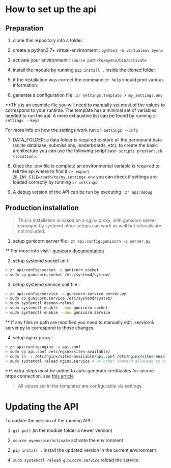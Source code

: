 # How to set up the api

## Preparation

1) clone this repository into a folder.

2) create a python3.7+ virtual-environment : `python3 -m virtualenv myenv`

3) activate your environment : `source path/to/myenv/bin/activate`

4) install the module by running `pip install .` inside the cloned folder.

5) if the installation was correct the command `zr help` should print various information.

6) generate a configuration file : `zr settings:template > my_settings.env`

**This is an example file you will need to manually set most of the values to correspond 
to your runtime. The template has a minimal set of variables needed to run the api.
A more exhaustive list can be found by running `zr settings --keys`

For more info on how the settings work run `zr settings --info`

7) DATA_FOLDER: a data folder is required to store all the permanent data (sqlite database, submissions, leaderboards, etc).
   to create the basic architecture you can use the following script `bash scripts prestart.sh <location>`.


8) Once the .env file is complete an environmental variable is required to tell the
   api where to find it : `> export ZR_ENV_FILE=/path/to/my_settings.env`
   you can check if settings are loaded correctly by running `zr settings`
   

9) A debug version of the API can be run by executing : `zr api:debug`
   
## Production installation

> This is installation is based on a nginx proxy, with gunicorn server managed by systemd
> other setups can work as well but tutorials are not included.

1) setup gunicorn server file : `zr api:config:gunicorn -o server.py`

** For more info visit : [gunicorn documentation](https://docs.gunicorn.org/en/latest/settings.html#config-file)

2) setup systemd socket unit :

```bash
> zr api:config:socket -o gunicorn.socket
> sudo cp gunicorn.socket /etc/systemd/system/
```

3) setup systemd service unit file : 

```bash
> zr api:config:service -o gunicorn.service server.py
> sudo cp gunicorn.service /etc/systemd/system/
> sudo systemctl daemon-reload
> sudo systemctl enable --now gunicorn.socket
> sudo systemctl enable --now gunicorn.service
```

** If any files or path are modified you need to manually edit .service & server.py
to correspond to those changes.

4) setup nginx proxy : 

```bash
> zr api:config:nginx -o api.conf
> sudo cp api.conf /etc/nginx/sites-available/
> sudo ln -s /etc/nginx/sites-available/api.conf /etc/nginx/sites-enabled/api.conf
> sudo systemctl reload nginx.service # or other command allowing to reload nginx
```

**! extra steps must be added to auto-generate certificates for secure https connection.
see [this article](https://www.nginx.com/blog/using-free-ssltls-certificates-from-lets-encrypt-with-nginx/)


> All values set in the templates are configurable via settings. 


# Updating the API

To update the version of the running API :

1) `git pull` (in the module folder a newer version)

2) `source myenv/bin/activate` activate the environment

3) `pip install .` install the updated version in the current environment

4) `sudo systemctl reload gunicorn.service` reload the service.
